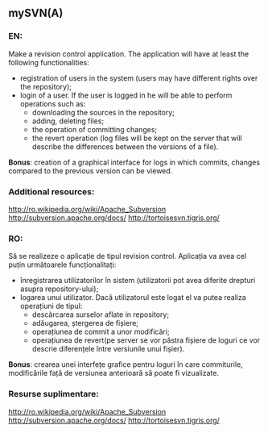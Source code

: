 ## mySVN(A)
### EN:
Make a revision control application.
The application will have at least the following functionalities:
- registration of users in the system (users may have different rights over the repository);
- login of a user. If the user is logged in he will be able to perform operations such as:
    - downloading the sources in the repository;
    - adding, deleting files;
    - the operation of committing changes;
    - the revert operation (log files will be kept on the server that will describe the differences between the versions of a file).

**Bonus**: creation of a graphical interface for logs in which commits, changes compared to the previous version can be viewed.

### Additional resources:
http://ro.wikipedia.org/wiki/Apache_Subversion
http://subversion.apache.org/docs/
http://tortoisesvn.tigris.org/

### RO:
Să se realizeze o aplicație de tipul revision control. 
Aplicația va avea cel puțin următoarele funcționalitați: 
- înregistrarea utilizatorilor în sistem (utilizatorii pot avea diferite drepturi asupra repository-ului);
- logarea unui utilizator. Dacă utilizatorul este logat el va putea realiza operațiuni de tipul:
  - descărcarea surselor aflate in repository;
  - adăugarea, ștergerea de fișiere;
  - operațiunea de commit a unor modificări;
  - operațiunea de revert(pe server se vor păstra fișiere de loguri ce vor descrie diferențele între versiunile unui fișier). 

**Bonus**: crearea unei interfețe grafice pentru loguri în care commiturile, modificările față de versiunea anterioară să poate fi vizualizate.

### Resurse suplimentare: 
http://ro.wikipedia.org/wiki/Apache_Subversion
http://subversion.apache.org/docs/
http://tortoisesvn.tigris.org/

